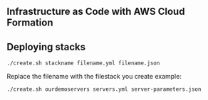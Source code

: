## Infrastructure as Code with AWS Cloud Formation


## Deploying stacks

``` 
./create.sh stackname filename.yml filename.json
```
Replace the filename with the filestack you create example:

```
./create.sh ourdemoservers servers.yml server-parameters.json
```



